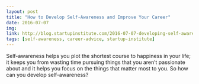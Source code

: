 ```yaml
---
layout: post
title: "How to Develop Self-Awareness and Improve Your Career"
date: 2016-07-07
img: 
link: http://blog.startupinstitute.com/2016-07-07-developing-self-awareness/
tags: [self-awareness, career-advice, startup-institute]
---
```

Self-awareness helps you plot the shortest course to happiness in your life; it keeps you from wasting time pursuing things that you aren’t passionate about and it helps you focus on the things that matter most to you. So how can you develop self-awareness?
